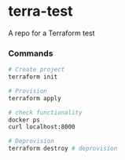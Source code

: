 # terra-test

A repo for a Terraform test

### Commands
```bash
# Create project
terraform init

# Provision
terraform apply

# check functionality
docker ps
curl localhost:8000

# Deprovision
terraform destroy # deprovision
```
